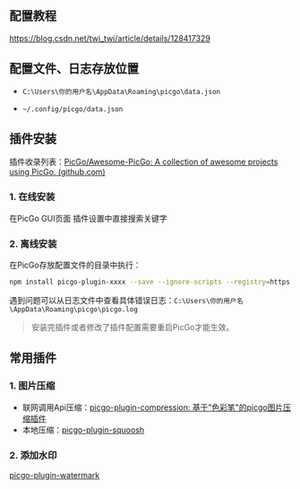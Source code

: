 ## 配置教程

https://blog.csdn.net/twi_twi/article/details/128417329



## 配置文件、日志存放位置

- `C:\Users\你的用户名\AppData\Roaming\picgo\data.json`

- `~/.config/picgo/data.json`

  

## 插件安装

插件收录列表：[PicGo/Awesome-PicGo: A collection of awesome projects using PicGo. (github.com)](https://github.com/PicGo/Awesome-PicGo)

### 1. 在线安装

在PicGo GUI页面 插件设置中直接搜索关键字

### 2. 离线安装

在PicGo存放配置文件的目录中执行：

```sh
npm install picgo-plugin-xxxx --save --ignore-scripts --registry=https://registry.npm.taobao.org
```

遇到问题可以从日志文件中查看具体错误日志：`C:\Users\你的用户名\AppData\Roaming\picgo\picgo.log`

> 安装完插件或者修改了插件配置需要重启PicGo才能生效。

## 常用插件

### 1. 图片压缩

- 联网调用Api压缩：[picgo-plugin-compression: 基于"色彩笔"的picgo图片压缩插件](https://github.com/Redns/picgo-plugin-compression)
- 本地压缩：[picgo-plugin-squoosh](https://github.com/JolyneAnasui/picgo-plugin-squoosh)

### 2. 添加水印

[picgo-plugin-watermark](https://github.com/fhyoga/picgo-plugin-watermark)
